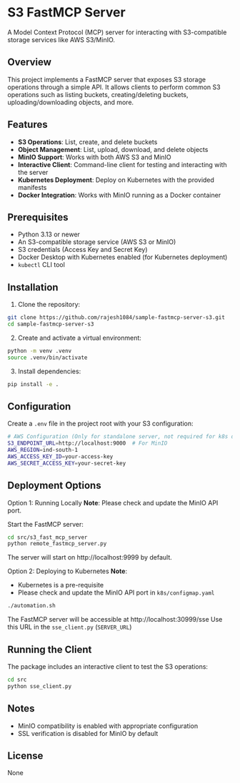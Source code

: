 # S3 FastMCP Server
A Model Context Protocol (MCP) server for interacting with S3-compatible storage services like AWS S3/MinIO.

## Overview
This project implements a FastMCP server that exposes S3 storage operations through a simple API. It allows clients to perform common S3 operations such as listing buckets, creating/deleting buckets, uploading/downloading objects, and more.

## Features
 - **S3 Operations**: List, create, and delete buckets
 - **Object Management**: List, upload, download, and delete objects
 - **MinIO Support**: Works with both AWS S3 and MinIO
 - **Interactive Client**: Command-line client for testing and interacting with the server
 - **Kubernetes Deployment**: Deploy on Kubernetes with the provided manifests
 - **Docker Integration**: Works with MinIO running as a Docker container

## Prerequisites
 - Python 3.13 or newer
 - An S3-compatible storage service (AWS S3 or MinIO)
 - S3 credentials (Access Key and Secret Key)
 - Docker Desktop with Kubernetes enabled (for Kubernetes deployment)
 - `kubectl` CLI tool

## Installation
 1. Clone the repository:
 ```bash
 git clone https://github.com/rajesh1084/sample-fastmcp-server-s3.git
 cd sample-fastmcp-server-s3
 ```

 2. Create and activate a virtual environment:
 ```bash
 python -m venv .venv
 source .venv/bin/activate
 ```
 3. Install dependencies:
 ```bash
 pip install -e .
 ```

## Configuration
Create a `.env` file in the project root with your S3 configuration:
```bash
# AWS Configuration (Only for standalone server, not required for k8s deployment)
S3_ENDPOINT_URL=http://localhost:9000  # For MinIO
AWS_REGION=ind-south-1
AWS_ACCESS_KEY_ID=your-access-key
AWS_SECRET_ACCESS_KEY=your-secret-key
```
## Deployment Options
Option 1: Running Locally
**Note**: Please check and update the MinIO API port.

Start the FastMCP server:
```bash
cd src/s3_fast_mcp_server
python remote_fastmcp_server.py
```

The server will start on http://localhost:9999 by default.

Option 2: Deploying to Kubernetes
**Note**:
 - Kubernetes is a pre-requisite
 - Please check and update the MinIO API port in `k8s/configmap.yaml`
```bash
./automation.sh
```
The FastMCP server will be accessible at http://localhost:30999/sse
Use this URL in the `sse_client.py` (`SERVER_URL`)

## Running the Client
The package includes an interactive client to test the S3 operations:
```bash
cd src
python sse_client.py
```

## Notes
 - MinIO compatibility is enabled with appropriate configuration
 - SSL verification is disabled for MinIO by default

## License
None
